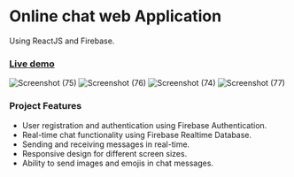 # Online chat web Application

Using ReactJS and Firebase.

### [Live demo](https://onlinechat.vercel.app/login)

![Screenshot (75)](https://user-images.githubusercontent.com/91468455/220115201-10c4ec6f-0cf1-40bb-92cb-eeb8df48873a.png)
![Screenshot (76)](https://user-images.githubusercontent.com/91468455/220115300-358f48a2-c894-43eb-a431-c97aecd4ddfa.png)
![Screenshot (74)](https://user-images.githubusercontent.com/91468455/220115340-f719f4b1-0058-416e-86ae-4a78e69c5119.png)
![Screenshot (77)](https://user-images.githubusercontent.com/91468455/220115353-3e8fe0e8-f1e5-4a62-a187-070bb6f9328f.png)

### Project Features

* User registration and authentication using Firebase Authentication.
* Real-time chat functionality using Firebase Realtime Database.
* Sending and receiving messages in real-time.
* Responsive design for different screen sizes.
* Ability to send images and emojis in chat messages.
